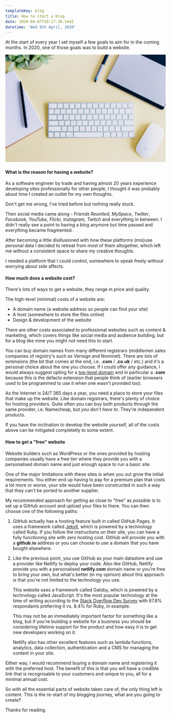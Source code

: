 ```yaml
---
templateKey: blog
title: How to start a blog
date: 2020-04-07T10:17:30.544Z
datetime: 'Wed 8th April, 2020'
---
```

At the start of every year I set myself a few goals to aim for in the coming months. In 2020, one of those goals was to build a website.

![A keyboard, mouse, pad of paper and pen](../../../content/uploads/amy-hirschi-szrj3wjzomg-unsplash.jpg)

#### What is the reason for having a website?

As a software engineer by trade and having almost 20 years experience developing sites professionally for other people, I thought it was probably about time I created an outlet for my own thoughts.

Don't get me wrong, I've tried before but nothing really stuck. 

Then social media came along - *Friends Reunited*, *MySpace*, *Twitter*, *Facebook, YouTube, Flickr, Instagram, Twitch* and everything in between.  I didn't really see a point to having a blog anymore but time passed and everything became fragmented.

After becoming a little disillusioned with how these platforms (mis)use personal data I decided to retreat from most of them altogether, which left me without a consistent space to share my creative thoughts.

I needed a platform that I could control, somewhere to speak freely without worrying about side affects.

#### How much does a website cost?

There's lots of ways to get a website, they range in price and quality.

The high-level (minimal) costs of a website are:

* A domain name (a website address so people can find your site)
* A host (somewhere to store the files online)
* Design & development of the website

There are other costs associated to professional websites such as content & marketing, which covers things like social media and audience building, but for a blog like mine you might not need this to start.

You can buy domain names from many different registrars (middlemen sales companies of registry's such as Verisign and Nominet). There are *lots* of extensions (the bit that comes at the end, i.e. **.com** / **.co.uk** / etc.) and it's a personal choice about the one you choose. If I could offer any guidance, I would always suggest opting for a [top-level domain](https://en.wikipedia.org/wiki/List_of_Internet_top-level_domains) and in particular a **.com** because this is the defacto extension that people think of (earlier browsers used to be programmed to use it when one wasn't provided too).

As the Internet is 24/7 365 days a year, you need a place to store your files that make up the website. Like domain registrars, there's plenty of choice for hosting providers. Quite often you can buy both products through the same provider, i.e. Namecheap, but *you don't have to*. They're independent products.

If you have the inclination to develop the website yourself, all of the costs above can be mitigated completetly to some extent.

#### How to get a "free" website

Website builders such as WordPress or the ones provided by hosting companies usually have a free tier where they provide you with a personalised domain name and just enough space to run a basic site.

One of the major limitations with these sites is when you out grow the initial requirements. You either end up having to pay for a premium plan that costs a lot more or worse, your site would have been constructed in such a way that they can't be ported to another supplier.

My recommended approach for getting as close to "free" as possible is to set up a GitHub account and upload your files to there. You can then choose one of the following paths:

1. GitHub actually has a hosting feature built in called GitHub Pages. It uses a framework called [Jekyll](https://jekyllrb.com/), which is powered by a technology called Ruby. If you follow the instructions on their site, you can have a fully functioning site with zero hosting cost. GitHub will provide you with a **github.io** address or you can choose to use a domain that you have bought elsewhere.
2. Like the previous point, you use GitHub as your main datastore and use a provider like Netlify to deploy your code. Also like GitHub, Netlify provide you with a personalised **netlify.com** domain name or you're free to bring your own, but what's better (in my opinion) about this approach is that you're not limited to the technology you use. 

   This website uses a framework called Gatsby, which is powered by a technology called JavaScript. It's the most popular technology at the time of writing according to the [Stack Overflow Dev Survey](https://insights.stackoverflow.com/survey/2019#technology) with 67.8% respondants preferring it vs. 8.4% for Ruby, in example. 

   This may not be an immediately important factor for something like a blog, but if you're building a website for a business you should be considering lifetime support for the product and how easy it is to get new developers working on it.

   Netlify also has other excellent features such as lambda functions, analytics, data collection, authentication and a CMS for managing the content in your site.

Either way, I would recommend buying a domain name and registering it with the preferred host. The benefit of this is that you will have a credible link that is recognisable to your customers and unique to you, all for a minimal annual cost.

So with all the essential parts of website taken care of, the only thing left is content. This is the re-start of my blogging journey, what are you going to create?

Thanks for reading.